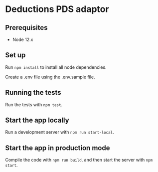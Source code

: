 # Deductions PDS adaptor

## Prerequisites

* Node 12.x

## Set up

Run `npm install` to install all node dependencies.

Create a .env file using the .env.sample file.

## Running the tests

Run the tests with `npm test`.

## Start the app locally

Run a development server with `npm run start-local`.

## Start the app in production mode

Compile the code with `npm run build`, and then start the server with `npm start`.

